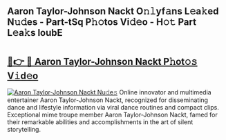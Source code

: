 ## Aaron Taylor-Johnson Nackt O𝚗𝚕yf𝚊ns L𝚎a𝚔ed N𝚞𝚍es - Part-tSq P𝚑𝚘tos Vi𝚍𝚎o - H𝚘𝚝 Part L𝚎a𝚔s loubE

# <h2><a href="http://kf51b46.oniu.top/?m=Aaron+Taylor-Johnson+Nackt">🔗👉 🔴 Aaron Taylor-Johnson Nackt P𝚑ot𝚘𝚜 V𝚒d𝚎o</a></h2>

[![Aaron Taylor-Johnson Nackt Nu𝚍e𝚜](https://i.imgur.com/0qMVB7G.gif)](http://kf51b46.oniu.top/?m=Aaron+Taylor-Johnson+Nackt)
Online innovator and multimedia entertainer Aaron Taylor-Johnson Nackt, recognized for disseminating dance and lifestyle information via viral dance routines and compact clips. Exceptional mime troupe member Aaron Taylor-Johnson Nackt, famed for their remarkable abilities and accomplishments in the art of silent storytelling.  

